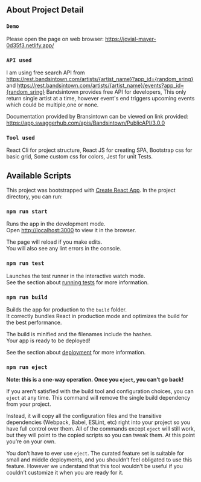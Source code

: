 ## About Project Detail


### `Demo`

Please open the page on web browser: 
https://jovial-mayer-0d35f3.netlify.app/


### `API used` 

I am using free search API from 
https://rest.bandsintown.com/artists/{artist_name}?app_id={random_sring}
and
https://rest.bandsintown.com/artists/{artist_name}/events?app_id={random_sring}
Bandsintown provides free API for developers, This only return single artist at a time, however event's end triggers upcoming events which could be multiple,one or none.

Documentation provided by Bransintown can be viewed on link provided: 
https://app.swaggerhub.com/apis/Bandsintown/PublicAPI/3.0.0



### `Tool used`

React Cli for project structure,
React JS for creating SPA,
Bootstrap css for basic grid, 
Some custom css for colors,
Jest for unit Tests.


## Available Scripts

This project was bootstrapped with [Create React App](https://github.com/facebook/create-react-app).
In the project directory, you can run:

### `npm run start`

Runs the app in the development mode.<br />
Open [http://localhost:3000](http://localhost:3000) to view it in the browser.

The page will reload if you make edits.<br />
You will also see any lint errors in the console.

### `npm run test`

Launches the test runner in the interactive watch mode.<br />
See the section about [running tests](https://facebook.github.io/create-react-app/docs/running-tests) for more information.

### `npm run build`

Builds the app for production to the `build` folder.<br />
It correctly bundles React in production mode and optimizes the build for the best performance.

The build is minified and the filenames include the hashes.<br />
Your app is ready to be deployed!

See the section about [deployment](https://facebook.github.io/create-react-app/docs/deployment) for more information.

### `npm run eject`

**Note: this is a one-way operation. Once you `eject`, you can’t go back!**

If you aren’t satisfied with the build tool and configuration choices, you can `eject` at any time. This command will remove the single build dependency from your project.

Instead, it will copy all the configuration files and the transitive dependencies (Webpack, Babel, ESLint, etc) right into your project so you have full control over them. All of the commands except `eject` will still work, but they will point to the copied scripts so you can tweak them. At this point you’re on your own.

You don’t have to ever use `eject`. The curated feature set is suitable for small and middle deployments, and you shouldn’t feel obligated to use this feature. However we understand that this tool wouldn’t be useful if you couldn’t customize it when you are ready for it.

